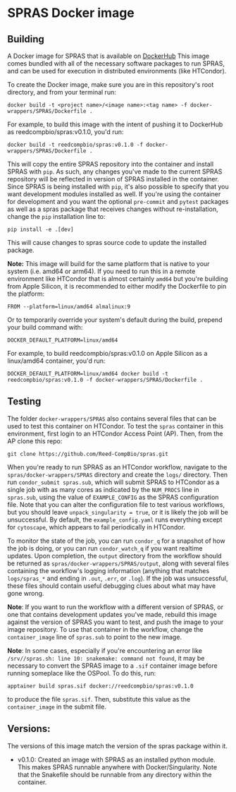 # SPRAS Docker image

## Building

A Docker image for SPRAS that is available on [DockerHub](https://hub.docker.com/repository/docker/reedcompbio/spras)
This image comes bundled with all of the necessary software packages to run SPRAS, and can be used for execution in distributed environments (like HTCondor).

To create the Docker image, make sure you are in this repository's root directory, and from your terminal run:

```
docker build -t <project name>/<image name>:<tag name> -f docker-wrappers/SPRAS/Dockerfile .
```

For example, to build this image with the intent of pushing it to DockerHub as reedcompbio/spras:v0.1.0, you'd run:
```
docker build -t reedcompbio/spras:v0.1.0 -f docker-wrappers/SPRAS/Dockerfile .
```

This will copy the entire SPRAS repository into the container and install SPRAS with `pip`. As such, any changes you've made to the current SPRAS repository will be reflected in version of SPRAS installed in the container. Since SPRAS
is being installed with `pip`, it's also possible to specify that you want development modules installed as well. If you're using the container for development and you want the optional `pre-commit` and `pytest` packages as well as a
spras package that receives changes without re-installation, change the
`pip` installation line to:

```
pip install -e .[dev]
```

This will cause changes to spras source code to update the installed package.

**Note:** This image will build for the same platform that is native to your system (i.e. amd64 or arm64). If you need to run this in a remote environment like HTCondor that is almost certainly `amd64` but you're building from Apple Silicon, it is recommended to either modify the Dockerfile to pin the platform:

```
FROM --platform=linux/amd64 almalinux:9
```

Or to temporarily override your system's default during the build, prepend your build command with:
```
DOCKER_DEFAULT_PLATFORM=linux/amd64
```

For example, to build reedcompbio/spras:v0.1.0 on Apple Silicon as a linux/amd64 container, you'd run:
```
DOCKER_DEFAULT_PLATFORM=linux/amd64 docker build -t reedcompbio/spras:v0.1.0 -f docker-wrappers/SPRAS/Dockerfile .
```

## Testing

The folder `docker-wrappers/SPRAS` also contains several files that can be used to test this container on HTCondor. To test the `spras` container
in this environment, first login to an HTCondor Access Point (AP). Then, from the AP clone this repo:

```
git clone https://github.com/Reed-CompBio/spras.git
```

When you're ready to run SPRAS as an HTCondor workflow, navigate to the `spras/docker-wrappers/SPRAS` directory and create the `logs/` directory. Then run
`condor_submit spras.sub`, which will submit SPRAS to HTCondor as a single job with as many cores as indicated by the `NUM_PROCS` line in `spras.sub`, using
the value of `EXAMPLE_CONFIG` as the SPRAS configuration file. Note that you can alter the configuration file to test various workflows, but you should leave
`unpack_singularity = true`, or it is likely the job will be unsuccessful. By default, the `example_config.yaml` runs everything except for `cytoscape`, which
appears to fail periodically in HTCondor.

To monitor the state of the job, you can run `condor_q` for a snapshot of how the job is doing, or you can run `condor_watch_q` if you want realtime updates.
Upon completion, the `output` directory from the workflow should be returned as `spras/docker-wrappers/SPRAS/output`, along with several files containing the
workflow's logging information (anything that matches `logs/spras_*` and ending in `.out`, `.err`, or `.log`). If the job was unsuccessful, these files should
contain useful debugging clues about what may have gone wrong.

**Note**: If you want to run the workflow with a different version of SPRAS, or one that contains development updates you've made, rebuild this image against
the version of SPRAS you want to test, and push the image to your image repository. To use that container in the workflow, change the `container_image` line of
`spras.sub` to point to the new image.

**Note**: In some cases, especially if you're encountering an error like `/srv//spras.sh: line 10: snakemake: command not found`, it may be necessary to convert
the SPRAS image to a `.sif` container image before running someplace like the OSPool. To do this, run:
```
apptainer build spras.sif docker://reedcompbio/spras:v0.1.0
```
to produce the file `spras.sif`. Then, substitute this value as the `container_image` in the submit file.

## Versions:

The versions of this image match the version of the spras package within it.
- v0.1.0: Created an image with SPRAS as an installed python module. This makes SPRAS runnable anywhere with Docker/Singularity. Note that the Snakefile should be
  runnable from any directory within the container.
